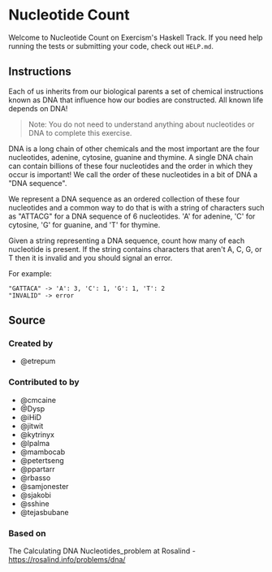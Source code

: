 # Nucleotide Count

Welcome to Nucleotide Count on Exercism's Haskell Track.
If you need help running the tests or submitting your code, check out `HELP.md`.

## Instructions

Each of us inherits from our biological parents a set of chemical instructions known as DNA that influence how our bodies are constructed.
All known life depends on DNA!

> Note: You do not need to understand anything about nucleotides or DNA to complete this exercise.

DNA is a long chain of other chemicals and the most important are the four nucleotides, adenine, cytosine, guanine and thymine.
A single DNA chain can contain billions of these four nucleotides and the order in which they occur is important!
We call the order of these nucleotides in a bit of DNA a "DNA sequence".

We represent a DNA sequence as an ordered collection of these four nucleotides and a common way to do that is with a string of characters such as "ATTACG" for a DNA sequence of 6 nucleotides.
'A' for adenine, 'C' for cytosine, 'G' for guanine, and 'T' for thymine.

Given a string representing a DNA sequence, count how many of each nucleotide is present.
If the string contains characters that aren't A, C, G, or T then it is invalid and you should signal an error.

For example:

```text
"GATTACA" -> 'A': 3, 'C': 1, 'G': 1, 'T': 2
"INVALID" -> error
```

## Source

### Created by

- @etrepum

### Contributed to by

- @cmcaine
- @Dysp
- @iHiD
- @jitwit
- @kytrinyx
- @lpalma
- @mambocab
- @petertseng
- @ppartarr
- @rbasso
- @samjonester
- @sjakobi
- @sshine
- @tejasbubane

### Based on

The Calculating DNA Nucleotides_problem at Rosalind - https://rosalind.info/problems/dna/
